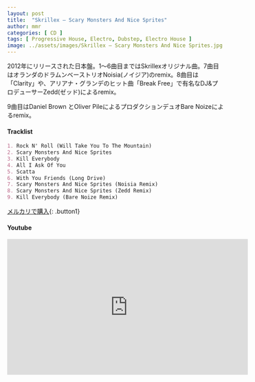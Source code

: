 ```yaml
---
layout: post
title:  "Skrillex – Scary Monsters And Nice Sprites"
author: mmr
categories: [ CD ]
tags: [ Progressive House, Electro, Dubstep, Electro House ]
image: ../assets/images/Skrillex – Scary Monsters And Nice Sprites.jpg
---
```


2012年にリリースされた日本盤。1〜6曲目まではSkrillexオリジナル曲。7曲目はオランダのドラムンベーストリオNoisia(ノイジア)のremix。8曲目は「Clarity」や、アリアナ・グランデのヒット曲「Break Free」で有名なDJ&プロデューサーZedd(ゼッド)によるremix。

9曲目はDaniel Brown とOliver PileによるプロダクションデュオBare Noizeによるremix。

#### Tracklist
```md
1. Rock N' Roll (Will Take You To The Mountain)
2. Scary Monsters And Nice Sprites
3. Kill Everybody
4. All I Ask Of You
5. Scatta
6. With You Friends (Long Drive)
7. Scary Monsters And Nice Sprites (Noisia Remix)
8. Scary Monsters And Nice Sprites (Zedd Remix)
9. Kill Everybody (Bare Noize Remix)

```

[メルカリで購入](https://jp.mercari.com/item/m86556698095?afid=6142608987){: .button1}

#### Youtube
<iframe width="560" height="315" src="https://www.youtube.com/embed/iIyE3EDCigE?si=-xd56PahPgXj-IkV" title="YouTube video player" frameborder="0" allow="accelerometer; autoplay; clipboard-write; encrypted-media; gyroscope; picture-in-picture; web-share" referrerpolicy="strict-origin-when-cross-origin" allowfullscreen></iframe>
